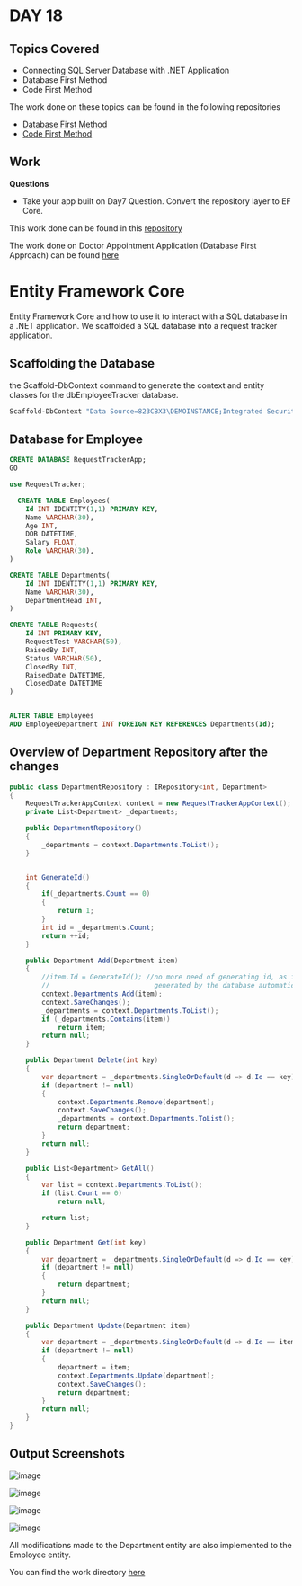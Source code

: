 # DAY 18

## Topics Covered

- Connecting SQL Server Database with .NET Application
- Database First Method
- Code First Method

The work done on these topics can be found in the following repositories

- [Database First Method](./SampleEFApplicationSolution)
- [Code First Method](./EFCoreCodeFirstAppSolution)

## Work

**Questions**
- Take your app built on Day7 Question. Convert the repository layer to EF Core. 

This work done can be found in this [repository](https://github.com/RajKousik/GenSparkTraining/tree/master/Day7/RequestTrackerSolution)

The work done on Doctor Appointment Application (Database First Approach) can be found [here](https://github.com/RajKousik/GenSparkTraining/tree/master/Day7/DoctorAppointmentSolution)

# Entity Framework Core 

Entity Framework Core and how to use it to interact with a SQL database in a .NET application. We scaffolded a SQL database into a request tracker application.

## Scaffolding the Database

the Scaffold-DbContext command to generate the context and entity classes for the dbEmployeeTracker database.

```bash
Scaffold-DbContext "Data Source=823CBX3\DEMOINSTANCE;Integrated Security=true;Initial Catalog=RequestTrackerApp" Microsoft.EntityFrameworkCore.SqlServer -OutputDir Model
```

## Database for Employee


```sql
CREATE DATABASE RequestTrackerApp;
GO

use RequestTracker;

  CREATE TABLE Employees(
	Id INT IDENTITY(1,1) PRIMARY KEY,
	Name VARCHAR(30),
	Age INT,
	DOB DATETIME,
	Salary FLOAT,
	Role VARCHAR(30),
)

CREATE TABLE Departments(
	Id INT IDENTITY(1,1) PRIMARY KEY,
	Name VARCHAR(30),
	DepartmentHead INT,
)

CREATE TABLE Requests(
	Id INT PRIMARY KEY,
	RequestTest VARCHAR(50),
	RaisedBy INT,
	Status VARCHAR(50),
	ClosedBy INT,
	RaisedDate DATETIME,
	ClosedDate DATETIME
)


ALTER TABLE Employees
ADD EmployeeDepartment INT FOREIGN KEY REFERENCES Departments(Id);
```

## Overview of Department Repository after the changes

```c#
public class DepartmentRepository : IRepository<int, Department>
{
    RequestTrackerAppContext context = new RequestTrackerAppContext();
    private List<Department> _departments;

    public DepartmentRepository()
    {
        _departments = context.Departments.ToList();
    }


    int GenerateId()
    {
        if(_departments.Count == 0)
        {
            return 1;
        }
        int id = _departments.Count;
        return ++id;
    }

    public Department Add(Department item)
    {
        //item.Id = GenerateId(); //no more need of generating id, as id will be 
        //                          generated by the database automatically
        context.Departments.Add(item);
        context.SaveChanges();
        _departments = context.Departments.ToList();
        if (_departments.Contains(item)) 
            return item;
        return null;
    }

    public Department Delete(int key)
    {
        var department = _departments.SingleOrDefault(d => d.Id == key);
        if (department != null)
        {
            context.Departments.Remove(department);
            context.SaveChanges();
            _departments = context.Departments.ToList();
            return department;
        }
        return null;
    }

    public List<Department> GetAll()
    {
        var list = context.Departments.ToList();
        if (list.Count == 0)
            return null;

        return list;
    }

    public Department Get(int key)
    {
        var department = _departments.SingleOrDefault(d => d.Id == key);
        if (department != null)
        {
            return department;
        }
        return null;
    }

    public Department Update(Department item)
    {
        var department = _departments.SingleOrDefault(d => d.Id == item.Id);
        if (department != null)
        {
            department = item;
            context.Departments.Update(department);
            context.SaveChanges();
            return department;
        }
        return null;
    }
}

```

## Output Screenshots

![image](https://github.com/RajKousik/GenSparkTraining/assets/91744323/28528c4c-f3e8-42ed-bce3-a9595cb3403e)

![image](https://github.com/RajKousik/GenSparkTraining/assets/91744323/62f2ae46-0945-48b6-8dbd-efdf09f7dfe9)

![image](https://github.com/RajKousik/GenSparkTraining/assets/91744323/93984c62-94bb-486f-8c99-f409b2d313b3)

![image](https://github.com/RajKousik/GenSparkTraining/assets/91744323/91cc0b59-3127-4b2b-b95a-a47935f4b5a5)


All modifications made to the Department entity are also implemented to the Employee entity.

You can find the work directory [here](https://github.com/RajKousik/GenSparkTraining/tree/master/Day7/RequestTrackerSolution)

